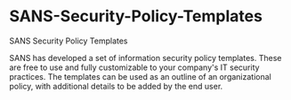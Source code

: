 # SANS-Security-Policy-Templates
SANS Security Policy Templates

SANS has developed a set of information security policy templates. These are free to use and fully customizable to your company's IT security practices.
The templates can be used as an outline of an organizational policy, with additional details to be added by the end user.
